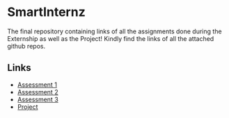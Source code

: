 # SmartInternz
The final repository containing links of all the assignments done during the Externship as well as the Project!
Kindly find the links of all the attached github repos.

## Links

- [Assessment 1](https://github.com/Pranshu5927/SmartInternz-Assessment1)
- [Assessment 2](https://github.com/Pranshu5927/SmartInternz-Assessment2)
- [Assessment 3](https://github.com/Pranshu5927/SmartInternz-Assessment3)
- [Project](https://github.com/Pranshu5927/Flight-Price-Prediction)

